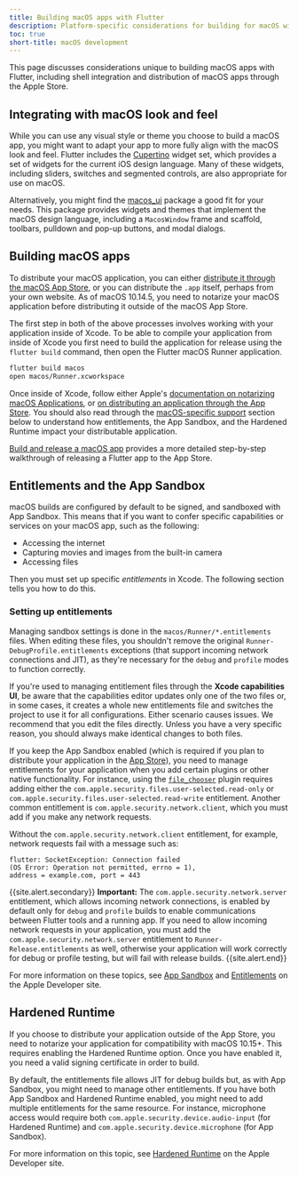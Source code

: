 ```yaml
---
title: Building macOS apps with Flutter
description: Platform-specific considerations for building for macOS with Flutter.
toc: true
short-title: macOS development
---
```


This page discusses considerations unique to building
macOS apps with Flutter, including shell integration
and distribution of macOS apps through the Apple Store.

## Integrating with macOS look and feel

While you can use any visual style or theme you choose
to build a macOS app, you might want to adapt your app
to more fully align with the macOS look and feel.
Flutter includes the [Cupertino] widget set,
which provides a set of widgets for
the current iOS design language.
Many of these widgets, including sliders,
switches and segmented controls,
are also appropriate for use on macOS.

Alternatively, you might find the [macos_ui][]
package a good fit for your needs.
This package provides widgets and themes that
implement the macOS design language,
including a `MacosWindow` frame and scaffold,
toolbars, pulldown and
pop-up buttons, and modal dialogs.

[Cupertino]: /ui/widgets/cupertino
[macos_ui]: {{site.pub}}/packages/macos_ui

## Building macOS apps

To distribute your macOS application, you can either
[distribute it through the macOS App Store][],
or you can distribute the `.app` itself,
perhaps from your own website.
As of macOS 10.14.5, you need to notarize
your macOS application before distributing
it outside of the macOS App Store.

The first step in both of the above processes
involves working with your application inside of Xcode.
To be able to compile your application from inside of
Xcode you first need to build the application for release
using the `flutter build` command, then open the
Flutter macOS Runner application.

```bash
flutter build macos
open macos/Runner.xcworkspace
```

Once inside of Xcode, follow either Apple's
[documentation on notarizing macOS Applications][], or
[on distributing an application through the App Store][].
You should also read through the
[macOS-specific support](#entitlements-and-the-app-sandbox)
section below to understand how entitlements,
the App Sandbox, and the Hardened Runtime
impact your distributable application.

[Build and release a macOS app][] provides a more detailed
step-by-step walkthrough of releasing a Flutter app to the
App Store.

[distribute it through the macOS App Store]: {{site.apple-dev}}/macos/submit/
[documentation on notarizing macOS Applications]:{{site.apple-dev}}/documentation/xcode/notarizing_macos_software_before_distribution
[on distributing an application through the App Store]: https://help.apple.com/xcode/mac/current/#/dev067853c94
[Build and release a macOS app]: /deployment/macos

## Entitlements and the App Sandbox

macOS builds are configured by default to be signed,
and sandboxed with App Sandbox.
This means that if you want to confer specific
capabilities or services on your macOS app,
such as the following:

* Accessing the internet
* Capturing movies and images from the built-in camera
* Accessing files

Then you must set up specific _entitlements_ in Xcode.
The following section tells you how to do this.

### Setting up entitlements

Managing sandbox settings is done in the
`macos/Runner/*.entitlements` files. When editing
these files, you shouldn't remove the original
`Runner-DebugProfile.entitlements` exceptions
(that support incoming network connections and JIT),
as they're necessary for the `debug` and `profile`
modes to function correctly.

If you're used to managing entitlement files through
the **Xcode capabilities UI**, be aware that the capabilities
editor updates only one of the two files or,
in some cases, it creates a whole new entitlements
file and switches the project to use it for all configurations.
Either scenario causes issues. We recommend that you
edit the files directly. Unless you have a very specific
reason, you should always make identical changes to both files.

If you keep the App Sandbox enabled (which is required if you
plan to distribute your application in the [App Store][]),
you need to manage entitlements for your application
when you add certain plugins or other native functionality.
For instance, using the [`file_chooser`][] plugin
requires adding either the
`com.apple.security.files.user-selected.read-only` or
`com.apple.security.files.user-selected.read-write` entitlement.
Another common entitlement is
`com.apple.security.network.client`,
which you must add if you make any network requests.

Without the `com.apple.security.network.client` entitlement,
for example, network requests fail with a message such as:

```console
flutter: SocketException: Connection failed
(OS Error: Operation not permitted, errno = 1),
address = example.com, port = 443
```

{{site.alert.secondary}}
  **Important:** The `com.apple.security.network.server`
  entitlement, which allows incoming network connections,
  is enabled by default only for `debug` and `profile`
  builds to enable communications between Flutter tools
  and a running app. If you need to allow incoming
  network requests in your application,
  you must add the `com.apple.security.network.server`
  entitlement to `Runner-Release.entitlements` as well,
  otherwise your application will work correctly for debug or
  profile testing, but will fail with release builds.
{{site.alert.end}}

For more information on these topics,
see [App Sandbox][] and [Entitlements][]
on the Apple Developer site.

[App Sandbox]: {{site.apple-dev}}/documentation/security/app_sandbox
[App Store]: {{site.apple-dev}}/app-store/submissions/
[Entitlements]: {{site.apple-dev}}/documentation/bundleresources/entitlements
[`file_chooser`]: {{site.github}}/google/flutter-desktop-embedding/tree/master/plugins/file_chooser

## Hardened Runtime

If you choose to distribute your application outside
of the App Store, you need to notarize your application
for compatibility with macOS 10.15+.
This requires enabling the Hardened Runtime option.
Once you have enabled it, you need a valid signing
certificate in order to build.

By default, the entitlements file allows JIT for
debug builds but, as with App Sandbox, you might
need to manage other entitlements.
If you have both App Sandbox and Hardened
Runtime enabled, you might need to add multiple
entitlements for the same resource.
For instance, microphone access would require both
`com.apple.security.device.audio-input` (for Hardened Runtime)
and `com.apple.security.device.microphone` (for App Sandbox).

For more information on this topic,
see [Hardened Runtime][] on the Apple Developer site.

[Hardened Runtime]: {{site.apple-dev}}/documentation/security/hardened_runtime
